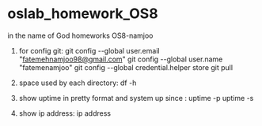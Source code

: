 # oslab_homework_OS8
in the name of God
homeworks OS8-namjoo
1. for config git:
 git config --global user.email "fatemehnamjoo98@gmail.com"
git config --global user.name "fatemenamjoo"
git config --global credential.helper store
git pull

2. space used by each directory: df -h
3. show uptime in pretty format and system up since :
uptime -p
uptime -s
4. show ip address: ip address
